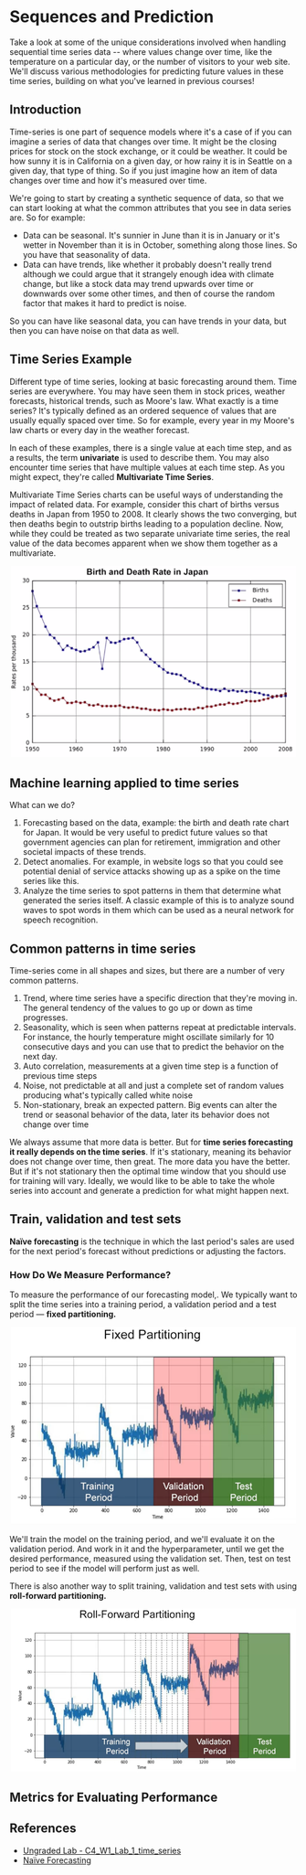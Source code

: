 # Sequences and Prediction

Take a look at some of the unique considerations involved when handling sequential time series data -- where values change over time, like the temperature on a particular day, or the number of visitors to your web site. We'll discuss various methodologies for predicting future values in these time series, building on what you've learned in previous courses!

## Introduction
Time-series is one part of sequence models where it's a case of if you can imagine a series of data that changes over time. It might be the closing prices for stock on the stock exchange, or it could be weather. It could be how sunny it is in California on a given day, or how rainy it is in Seattle on a given day, that type of thing. So if you just imagine how an item of data changes over time and how it's measured over time.

We're going to start by creating a synthetic sequence of data, so that we can start looking at what the common attributes that you see in data series are. So for example:
* Data can be seasonal. It's sunnier in June than it is in January or it's wetter in November than it is in October, something along those lines. So you have that seasonality of data. 
* Data can have trends, like whether it probably doesn't really trend although we could argue that it strangely enough idea with climate change, but like a stock data may trend upwards over time or downwards over some other times, and then of course the random factor that makes it hard to predict is noise. 

So you can have like seasonal data, you can have trends in your data, but then you can have noise on that data as well.

## Time Series Example
Different type of time series, looking at basic forecasting around them. Time series are everywhere. You may have seen them in stock prices, weather forecasts, historical trends, such as Moore's law. What exactly is a time series? It's typically defined as an ordered sequence of values that are usually equally spaced over time. So for example, every year in my Moore's law charts or every day in the weather forecast. 

In each of these examples, there is a single value at each time step, and as a results, the term **univariate** is used to describe them. You may also encounter time series that have multiple values at each time step. As you might expect, they're called **Multivariate Time Series**. 

Multivariate Time Series charts can be useful ways of understanding the impact of related data. For example, consider this chart of births versus deaths in Japan from 1950 to 2008. It clearly shows the two converging, but then deaths begin to outstrip births leading to a population decline. Now, while they could be treated as two separate univariate time series, the real value of the data becomes apparent when we show them together as a multivariate. 

<p align="center">
    <img src="img\birth-and-date.PNG" alt="sequences" width=500>
</p>

## Machine learning applied to time series
What can we do?
1. Forecasting based on the data, example: the birth and death rate chart for Japan. It would be very useful to predict future values so that government agencies can plan for retirement, immigration and other societal impacts of these trends.
2. Detect anomalies. For example, in website logs so that you could see potential denial of service attacks showing up as a spike on the time series like this.
3. Analyze the time series to spot patterns in them that determine what generated the series itself. A classic example of this is to analyze sound waves to spot words in them which can be used as a neural network for speech recognition.

## Common patterns in time series
Time-series come in all shapes and sizes, but there are a number of very common patterns. 
1. Trend, where time series have a specific direction that they're moving in. The general tendency of the values to go up or down as time progresses. 
2. Seasonality, which is seen when patterns repeat at predictable intervals. For instance, the hourly temperature might oscillate similarly for 10 consecutive days and you can use that to predict the behavior on the next day.
3. Auto correlation, measurements at a given time step is a function of previous time steps
4. Noise, not predictable at all and just a complete set of random values producing what's typically called white noise
5. Non-stationary, break an expected pattern. Big events can alter the trend or seasonal behavior of the data, later its behavior does not change over time

We always assume that more data is better. But for **time series forecasting it really depends on the time series**. If it's stationary, meaning its behavior does not change over time, then great. The more data you have the better. But if it's not stationary then the optimal time window that you should use for training will vary. Ideally, we would like to be able to take the whole series into account and generate a prediction for what might happen next.

## Train, validation and test sets
**Naïve forecasting** is the technique in which the last period's sales are used for the next period's forecast without predictions or adjusting the factors.

### **How Do We Measure Performance?**
To measure the performance of our forecasting model,. We typically want to split the time series into a training period, a validation period and a test period — **fixed partitioning.** 

<p align="center">
    <img src="img\fixed-partitioning.PNG" alt="fixed-partitioning" width=500>
</p>

We'll train the model on the training period, and we'll evaluate it on the validation period. And work in it and the hyperparameter, until we get the desired performance, measured using the validation set. Then, test on test period to see if the model will perform just as well. 

There is also another way to split training, validation and test sets with using **roll-forward partitioning.** 

<p align="center">
    <img src="img\roll-forward-partitioning.PNG" alt="roll-forward-partitioning" width=500>
</p>

## Metrics for Evaluating Performance



## References
* [Ungraded Lab - C4_W1_Lab_1_time_series](https://colab.research.google.com/drive/1_QdTh3jQxxAMCekxUbagkmL-mJKDUSom?usp=sharing)
* [Naïve Forecasting](https://www.avercast.in/blog/what-is-naive-forecasting-and-how-can-be-used-to-calculate-future-demand#:~:text=Na%C3%AFve%20forecasting%20is%20the%20technique,to%20the%20final%20observed%20value.)